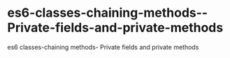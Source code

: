 # es6-classes-chaining-methods--Private-fields-and-private-methods
es6 classes-chaining methods- Private fields and private methods
